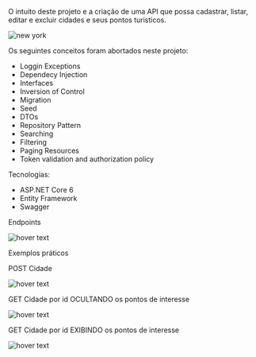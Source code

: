 O intuito deste projeto e a criação de uma API que possa cadastrar, listar, editar e excluir cidades e seus pontos turisticos.

 <img alt="new york"   src="https://media.istockphoto.com/vectors/new-york-city-skyline-horizontal-banner-black-and-white-silhouette-of-vector-id1065513344?k=20&m=1065513344&s=170667a&w=0&h=yRt6ZR5QrK4Xg1ZL1oU3pOrKJwkHGSPjX-tYCxUvtFw= ">


Os seguintes conceitos foram abortados neste projeto:
- Loggin Exceptions
- Dependecy Injection
- Interfaces
- Inversion of Control
- Migration
- Seed
- DTOs
- Repository Pattern
- Searching
- Filtering
- Paging Resources
- Token validation and authorization policy

Tecnologias:
- ASP.NET Core 6
- Entity Framework 
- Swagger 

Endpoints
<p align="left">
  <img src="https://user-images.githubusercontent.com/52931317/186797445-421eef53-5466-40dc-b7df-12fbb4e38656.png" title="hover text">
</p>

Exemplos práticos

POST Cidade
<p align="left">
  <img src="https://user-images.githubusercontent.com/52931317/186796271-c8b883da-2f12-4a2f-8afd-aee956e7eee9.png" title="hover text">
</p>

GET Cidade por id OCULTANDO os pontos de interesse
<p align="left">
  <img src="https://user-images.githubusercontent.com/52931317/186796854-53e9face-d070-4a00-b6d1-57e06cd018b3.png" title="hover text">
</p>

GET Cidade por id EXIBINDO os pontos de interesse
<p align="left">
  <img src="https://user-images.githubusercontent.com/52931317/186797037-e4073c24-0483-479b-8191-7bf71f2ddf53.png" title="hover text">
</p>


